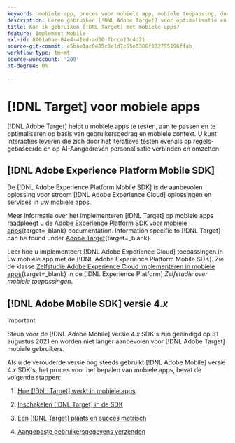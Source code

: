 ```yaml
---
keywords: mobiele app, proces voor mobiele app, mobiele toepassing, doelmobiele doellocaties, succeswaarden voor mobiele apps
description: Leren gebruiken [!DNL Adobe Target] voor optimalisatie en personalisatie van mobiele apps, met iteratieve tests en op regels gebaseerde en door AI aangedreven personalisatie.
title: Kan ik gebruiken [!DNL Target] met mobiele apps?
feature: Implement Mobile
exl-id: 8f61a0ae-04e4-41ed-ad30-fbcca13c4d21
source-git-commit: e5bae1ac9485c3e1d7c55e6386f332755196ffab
workflow-type: tm+mt
source-wordcount: '209'
ht-degree: 0%

---
```


# [!DNL Target] voor mobiele apps

[!DNL Adobe Target] helpt u mobiele apps te testen, aan te passen en te optimaliseren op basis van gebruikersgedrag en mobiele context. U kunt interacties leveren die zich door het iteratieve testen evenals op regels-gebaseerde en op AI-Aangedreven personalisatie verbinden en omzetten.

## [!DNL Adobe Experience Platform Mobile SDK]

De [!DNL Adobe Experience Platform Mobile SDK] is de aanbevolen oplossing voor stroom [!DNL Adobe Experience Cloud] oplossingen en services in uw mobiele apps.

Meer informatie over het implementeren [!DNL Target] op mobiele apps raadpleegt u de [Adobe Experience Platform SDK voor mobiele apps](https://developer.adobe.com/client-sdks/documentation/){target=_blank} documentation. Information specific to [!DNL Target] can be found under [Adobe Target](https://developer.adobe.com/client-sdks/documentation/adobe-target/){target=_blank}.

Leer hoe u implementeert [!DNL Adobe Experience Cloud] toepassingen in uw mobiele app met de [!DNL Adobe Experience Platform Mobile SDK]. Zie de klasse [Zelfstudie Adobe Experience Cloud implementeren in mobiele apps](https://experienceleague.adobe.com/docs/platform-learn/implement-mobile-sdk/overview.html){target=_blank} in de [!DNL Experience Platform] *Zelfstudie over mobiele toepassingen*.

## [!DNL Adobe Mobile SDK] versie 4.*x*

>[!IMPORTANT]
>
>Steun voor de [!DNL Adobe Mobile] versie 4.*x* SDK&#39;s zijn geëindigd op 31 augustus 2021 en worden niet langer aanbevolen voor [!DNL Adobe Target] mobiele gebruikers.
>
>Als u de verouderde versie nog steeds gebruikt [!DNL Adobe Mobile] versie 4.*x* SDK&#39;s, het proces voor het bepalen van mobiele apps, bevat de volgende stappen:
>
>1. [Hoe [!DNL Target] werkt in mobiele apps](/help/dev/implement/mobile/how-target-works-mobile-apps.md)
>1. [Inschakelen [!DNL Target] in de SDK](/help/dev/implement/mobile/enable-target-in-sdk.md)
>
>1. [Een [!DNL Target] plaats en succes metrisch](/help/dev/implement/mobile/mobile-create-location-and-metric.md)
>
>1. [Aangepaste gebruikersgegevens verzenden](/help/dev/implement/mobile/mobile-custom-user-data.md)
